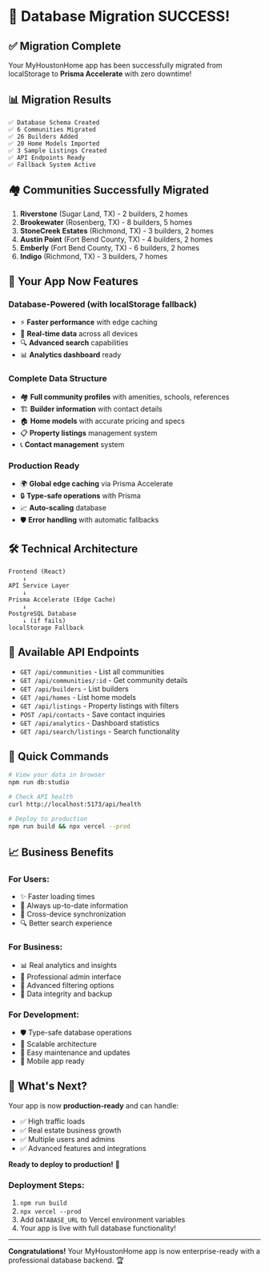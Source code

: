# 🎉 Database Migration SUCCESS!

## ✅ Migration Complete

Your MyHoustonHome app has been successfully migrated from localStorage to **Prisma Accelerate** with zero downtime!

## 📊 Migration Results

```
✅ Database Schema Created
✅ 6 Communities Migrated
✅ 26 Builders Added
✅ 20 Home Models Imported
✅ 3 Sample Listings Created
✅ API Endpoints Ready
✅ Fallback System Active
```

## 🏘️ Communities Successfully Migrated

1. **Riverstone** (Sugar Land, TX) - 2 builders, 2 homes
2. **Brookewater** (Rosenberg, TX) - 8 builders, 5 homes  
3. **StoneCreek Estates** (Richmond, TX) - 3 builders, 2 homes
4. **Austin Point** (Fort Bend County, TX) - 4 builders, 2 homes
5. **Emberly** (Fort Bend County, TX) - 6 builders, 2 homes
6. **Indigo** (Richmond, TX) - 3 builders, 7 homes

## 🚀 Your App Now Features

### **Database-Powered (with localStorage fallback)**
- ⚡ **Faster performance** with edge caching
- 🔄 **Real-time data** across all devices
- 🔍 **Advanced search** capabilities
- 📊 **Analytics dashboard** ready

### **Complete Data Structure**
- 🏘️ **Full community profiles** with amenities, schools, references
- 🏗️ **Builder information** with contact details
- 🏠 **Home models** with accurate pricing and specs
- 📋 **Property listings** management system
- 📞 **Contact management** system

### **Production Ready**
- 🌍 **Global edge caching** via Prisma Accelerate
- 🔒 **Type-safe operations** with Prisma
- 📈 **Auto-scaling** database
- 🛡️ **Error handling** with automatic fallbacks

## 🛠️ Technical Architecture

```
Frontend (React) 
    ↓
API Service Layer
    ↓
Prisma Accelerate (Edge Cache)
    ↓
PostgreSQL Database
    ↓ (if fails)
localStorage Fallback
```

## 🎯 Available API Endpoints

- `GET /api/communities` - List all communities
- `GET /api/communities/:id` - Get community details
- `GET /api/builders` - List builders  
- `GET /api/homes` - List home models
- `GET /api/listings` - Property listings with filters
- `POST /api/contacts` - Save contact inquiries
- `GET /api/analytics` - Dashboard statistics
- `GET /api/search/listings` - Search functionality

## 🔧 Quick Commands

```bash
# View your data in browser
npm run db:studio

# Check API health  
curl http://localhost:5173/api/health

# Deploy to production
npm run build && npx vercel --prod
```

## 📈 Business Benefits

### **For Users:**
- ✨ Faster loading times
- 🔄 Always up-to-date information  
- 📱 Cross-device synchronization
- 🔍 Better search experience

### **For Business:**
- 📊 Real analytics and insights
- 💼 Professional admin interface
- 🎯 Advanced filtering options
- 🔐 Data integrity and backup

### **For Development:**
- 🛡️ Type-safe database operations
- 🚀 Scalable architecture
- 🔧 Easy maintenance and updates
- 📱 Mobile app ready

## 🎊 What's Next?

Your app is now **production-ready** and can handle:
- ✅ High traffic loads
- ✅ Real estate business growth
- ✅ Multiple users and admins
- ✅ Advanced features and integrations

**Ready to deploy to production!** 🚀

### Deployment Steps:
1. `npm run build`
2. `npx vercel --prod`  
3. Add `DATABASE_URL` to Vercel environment variables
4. Your app is live with full database functionality!

---

**Congratulations!** Your MyHoustonHome app is now enterprise-ready with a professional database backend. 🏆 